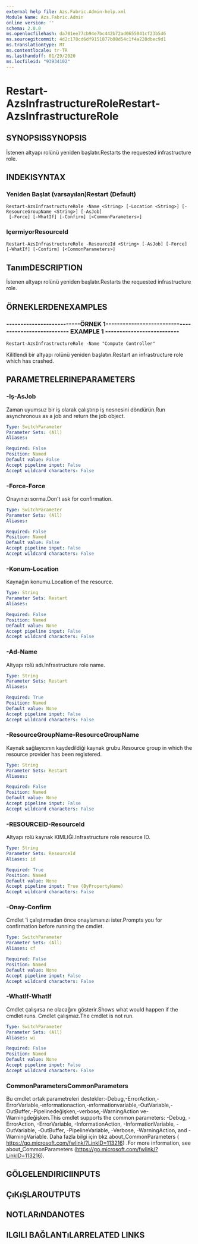 ```yaml
---
external help file: Azs.Fabric.Admin-help.xml
Module Name: Azs.Fabric.Admin
online version: ''
schema: 2.0.0
ms.openlocfilehash: da781ee77cb94e7bc442b72ad0655041cf23b546
ms.sourcegitcommit: 4d2c178cd6df9151877b08d54c1f4a228dbec9d1
ms.translationtype: MT
ms.contentlocale: tr-TR
ms.lasthandoff: 01/29/2020
ms.locfileid: "93934102"
---
```

# <span data-ttu-id="2a2f8-101">Restart-AzsInfrastructureRole</span><span class="sxs-lookup"><span data-stu-id="2a2f8-101">Restart-AzsInfrastructureRole</span></span>

## <span data-ttu-id="2a2f8-102">SYNOPSIS</span><span class="sxs-lookup"><span data-stu-id="2a2f8-102">SYNOPSIS</span></span>
<span data-ttu-id="2a2f8-103">İstenen altyapı rolünü yeniden başlatır.</span><span class="sxs-lookup"><span data-stu-id="2a2f8-103">Restarts the requested infrastructure role.</span></span>

## <span data-ttu-id="2a2f8-104">INDEKI</span><span class="sxs-lookup"><span data-stu-id="2a2f8-104">SYNTAX</span></span>

### <span data-ttu-id="2a2f8-105">Yeniden Başlat (varsayılan)</span><span class="sxs-lookup"><span data-stu-id="2a2f8-105">Restart (Default)</span></span>
```
Restart-AzsInfrastructureRole -Name <String> [-Location <String>] [-ResourceGroupName <String>] [-AsJob]
 [-Force] [-WhatIf] [-Confirm] [<CommonParameters>]
```

### <span data-ttu-id="2a2f8-106">Içermiyor</span><span class="sxs-lookup"><span data-stu-id="2a2f8-106">ResourceId</span></span>
```
Restart-AzsInfrastructureRole -ResourceId <String> [-AsJob] [-Force] [-WhatIf] [-Confirm] [<CommonParameters>]
```

## <span data-ttu-id="2a2f8-107">Tanım</span><span class="sxs-lookup"><span data-stu-id="2a2f8-107">DESCRIPTION</span></span>
<span data-ttu-id="2a2f8-108">İstenen altyapı rolünü yeniden başlatır.</span><span class="sxs-lookup"><span data-stu-id="2a2f8-108">Restarts the requested infrastructure role.</span></span>

## <span data-ttu-id="2a2f8-109">ÖRNEKLERDEN</span><span class="sxs-lookup"><span data-stu-id="2a2f8-109">EXAMPLES</span></span>

### <span data-ttu-id="2a2f8-110">--------------------------ÖRNEK 1--------------------------</span><span class="sxs-lookup"><span data-stu-id="2a2f8-110">-------------------------- EXAMPLE 1 --------------------------</span></span>
```
Restart-AzsInfrastructureRole -Name "Compute Controller"
```

<span data-ttu-id="2a2f8-111">Kilitlendi bir altyapı rolünü yeniden başlatın.</span><span class="sxs-lookup"><span data-stu-id="2a2f8-111">Restart an infrastructure role which has crashed.</span></span>

## <span data-ttu-id="2a2f8-112">PARAMETRELERINE</span><span class="sxs-lookup"><span data-stu-id="2a2f8-112">PARAMETERS</span></span>

### <span data-ttu-id="2a2f8-113">-Iş</span><span class="sxs-lookup"><span data-stu-id="2a2f8-113">-AsJob</span></span>
<span data-ttu-id="2a2f8-114">Zaman uyumsuz bir iş olarak çalıştırıp iş nesnesini döndürün.</span><span class="sxs-lookup"><span data-stu-id="2a2f8-114">Run asynchronous as a job and return the job object.</span></span>

```yaml
Type: SwitchParameter
Parameter Sets: (All)
Aliases: 

Required: False
Position: Named
Default value: False
Accept pipeline input: False
Accept wildcard characters: False
```

### <span data-ttu-id="2a2f8-115">-Force</span><span class="sxs-lookup"><span data-stu-id="2a2f8-115">-Force</span></span>
<span data-ttu-id="2a2f8-116">Onayınızı sorma.</span><span class="sxs-lookup"><span data-stu-id="2a2f8-116">Don't ask for confirmation.</span></span>

```yaml
Type: SwitchParameter
Parameter Sets: (All)
Aliases: 

Required: False
Position: Named
Default value: False
Accept pipeline input: False
Accept wildcard characters: False
```

### <span data-ttu-id="2a2f8-117">-Konum</span><span class="sxs-lookup"><span data-stu-id="2a2f8-117">-Location</span></span>
<span data-ttu-id="2a2f8-118">Kaynağın konumu.</span><span class="sxs-lookup"><span data-stu-id="2a2f8-118">Location of the resource.</span></span>

```yaml
Type: String
Parameter Sets: Restart
Aliases: 

Required: False
Position: Named
Default value: None
Accept pipeline input: False
Accept wildcard characters: False
```

### <span data-ttu-id="2a2f8-119">-Ad</span><span class="sxs-lookup"><span data-stu-id="2a2f8-119">-Name</span></span>
<span data-ttu-id="2a2f8-120">Altyapı rolü adı.</span><span class="sxs-lookup"><span data-stu-id="2a2f8-120">Infrastructure role name.</span></span>

```yaml
Type: String
Parameter Sets: Restart
Aliases: 

Required: True
Position: Named
Default value: None
Accept pipeline input: False
Accept wildcard characters: False
```

### <span data-ttu-id="2a2f8-121">-ResourceGroupName</span><span class="sxs-lookup"><span data-stu-id="2a2f8-121">-ResourceGroupName</span></span>
<span data-ttu-id="2a2f8-122">Kaynak sağlayıcının kaydedildiği kaynak grubu.</span><span class="sxs-lookup"><span data-stu-id="2a2f8-122">Resource group in which the resource provider has been registered.</span></span>

```yaml
Type: String
Parameter Sets: Restart
Aliases: 

Required: False
Position: Named
Default value: None
Accept pipeline input: False
Accept wildcard characters: False
```

### <span data-ttu-id="2a2f8-123">-RESOURCEID</span><span class="sxs-lookup"><span data-stu-id="2a2f8-123">-ResourceId</span></span>
<span data-ttu-id="2a2f8-124">Altyapı rolü kaynak KIMLIĞI.</span><span class="sxs-lookup"><span data-stu-id="2a2f8-124">Infrastructure role resource ID.</span></span>

```yaml
Type: String
Parameter Sets: ResourceId
Aliases: id

Required: True
Position: Named
Default value: None
Accept pipeline input: True (ByPropertyName)
Accept wildcard characters: False
```

### <span data-ttu-id="2a2f8-125">-Onay</span><span class="sxs-lookup"><span data-stu-id="2a2f8-125">-Confirm</span></span>
<span data-ttu-id="2a2f8-126">Cmdlet 'i çalıştırmadan önce onaylamanızı ister.</span><span class="sxs-lookup"><span data-stu-id="2a2f8-126">Prompts you for confirmation before running the cmdlet.</span></span>

```yaml
Type: SwitchParameter
Parameter Sets: (All)
Aliases: cf

Required: False
Position: Named
Default value: None
Accept pipeline input: False
Accept wildcard characters: False
```

### <span data-ttu-id="2a2f8-127">-WhatIf</span><span class="sxs-lookup"><span data-stu-id="2a2f8-127">-WhatIf</span></span>
<span data-ttu-id="2a2f8-128">Cmdlet çalışırsa ne olacağını gösterir.</span><span class="sxs-lookup"><span data-stu-id="2a2f8-128">Shows what would happen if the cmdlet runs.</span></span>
<span data-ttu-id="2a2f8-129">Cmdlet çalışmaz.</span><span class="sxs-lookup"><span data-stu-id="2a2f8-129">The cmdlet is not run.</span></span>

```yaml
Type: SwitchParameter
Parameter Sets: (All)
Aliases: wi

Required: False
Position: Named
Default value: None
Accept pipeline input: False
Accept wildcard characters: False
```

### <span data-ttu-id="2a2f8-130">CommonParameters</span><span class="sxs-lookup"><span data-stu-id="2a2f8-130">CommonParameters</span></span>
<span data-ttu-id="2a2f8-131">Bu cmdlet ortak parametreleri destekler:-Debug,-ErrorAction,-ErrorVariable,-ınformationaction,-ınformationvariable,-OutVariable,-OutBuffer,-Pipelinedeğişken,-verbose,-WarningAction ve-Warningdeğişken.</span><span class="sxs-lookup"><span data-stu-id="2a2f8-131">This cmdlet supports the common parameters: -Debug, -ErrorAction, -ErrorVariable, -InformationAction, -InformationVariable, -OutVariable, -OutBuffer, -PipelineVariable, -Verbose, -WarningAction, and -WarningVariable.</span></span> <span data-ttu-id="2a2f8-132">Daha fazla bilgi için bkz about_CommonParameters ( https://go.microsoft.com/fwlink/?LinkID=113216) .</span><span class="sxs-lookup"><span data-stu-id="2a2f8-132">For more information, see about_CommonParameters (https://go.microsoft.com/fwlink/?LinkID=113216).</span></span>

## <span data-ttu-id="2a2f8-133">GÖLGELENDIRICI</span><span class="sxs-lookup"><span data-stu-id="2a2f8-133">INPUTS</span></span>

## <span data-ttu-id="2a2f8-134">ÇıKıŞLAR</span><span class="sxs-lookup"><span data-stu-id="2a2f8-134">OUTPUTS</span></span>

## <span data-ttu-id="2a2f8-135">NOTLARıNDA</span><span class="sxs-lookup"><span data-stu-id="2a2f8-135">NOTES</span></span>

## <span data-ttu-id="2a2f8-136">ILGILI BAĞLANTıLAR</span><span class="sxs-lookup"><span data-stu-id="2a2f8-136">RELATED LINKS</span></span>

